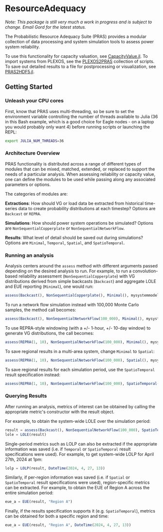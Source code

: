 # ResourceAdequacy

_Note: This package is still very much a work in progress and is subject
to change. Email Gord for the latest status._

The Probabilistic Resource Adequacy Suite (PRAS) provides a modular collection
of data processing and system simulation tools to assess power system reliability.

To use this functionality for capacity valuation, see
[CapacityValue.jl](https://github.nrel.gov/PRAS/CapacityValue.jl).
To import systems from PLEXOS, see the
[PLEXOS2PRAS](https://github.nrel.gov/PRAS/PLEXOS2PRAS) collection of scripts.
To save out detailed results to a file for postprocessing or visualization, see
[PRAS2HDF5.jl](https://github.nrel.gov/PRAS/PRAS2HDF5.jl).

## Getting Started

### Unleash your CPU cores

First, know that PRAS uses multi-threading, so be
sure to set the environment variable controlling the number of threads
available to Julia (36 in this Bash example, which is a good choice for
Eagle nodes - on a laptop you would probably only want 4) before running
scripts or launching the REPL:

```sh
export JULIA_NUM_THREADS=36
```

### Architecture Overview

PRAS functionality is distributed across a range of different types of
modules that can be mixed, matched, extended, or replaced to support the needs
of a particular analysis. When assessing reliability or capacity value, one can
define the modules to be used while passing along any associated parameters
or options.

The categories of modules are:

**Extractions**: How should VG or load data be extracted from historical
time-series data to create probability distributions at each timestep?
Options are `Backcast` or `REPRA`.

**Simulations**: How should power system operations be simulated?
Options are `NonSequentialCopperplate` or `NonSequentialNetworkFlow`.

**Results**: What level of detail should be saved out during simulations?
Options are `Minimal`, `Temporal`, `Spatial`, and `SpatioTemporal`.

### Running an analysis

Analysis centers around the `assess` method with different arguments passed
depending on the desired analysis to run.
For example, to run a convolution-based reliability assessment
(`NonSequentialCopperplate`) with VG distributions derived from simple
backcasts (`Backcast`) and aggregate LOLE and EUE reporting (`Minimal`),
one would run:

```julia
assess(Backcast(), NonSequentialCopperplate(), Minimal(), mysystemmodel)
```

To run a network flow simulation instead with 100,000 Monte Carlo samples,
the method call becomes:

```julia
assess(Backcast(), NonSequentialNetworkFlow(100_000), Minimal(), mysystemmodel)
```

To use REPRA-style windowing (with a +/- 1-hour, +/- 10-day window)
to generate VG distributions, the call becomes:

```julia
assess(REPRA(1, 10), NonSequentialNetworkFlow(100_000), Minimal(), mysystemmodel)
```

To save regional results in a multi-area system, change `Minimal` to `Spatial`:
```julia
assess(REPRA(1, 10), NonSequentialNetworkFlow(100_000), Spatial(), mysystemmodel)
```

To save regional results for each simulation period, use the `SpatioTemporal`
result specification instead:
```julia
assess(REPRA(1, 10), NonSequentialNetworkFlow(100_000), SpatioTemporal(), mysystemmodel)
```

### Querying Results

After running an analysis, metrics of interest can be obtained by calling the
appropriate metric's constructor with the result object.

For example, to obtain the system-wide LOLE over the simulation period:

```julia
result = assess(Backcast(), NonSequentialNetworkFlow(100_000), SpatioTemporal(), mysystemmodel)
lole = LOLE(result)
```
Single-period metrics such as LOLP can also be extracted if the appropriate
information was saved (i.e. if `Temporal` or `SpatioTemporal` result
specifications were used). For example, to get system-wide LOLP for April 27th,
2024 at 1pm:

```julia
lolp = LOLP(result, DateTime(2024, 4, 27, 13))
```

Similarly, if per-region information was saved (i.e. if `Spatial` or
`SpatioTemporal` result specifications were used), region-specific metrics
can be extracted. For example, to obtain the EUE of Region A across the entire
simulation period:

```julia
eue_a = EUE(result, "Region A")
```

Finally, if the results specification supports it (e.g. `SpatioTemporal`), metrics can be
obtained for both a specific region and time:

```julia
eue_a = EUE(result, "Region A", DateTime(2024, 4, 27, 13))
```
